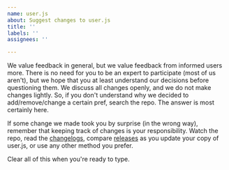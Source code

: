 ```yaml
---
name: user.js
about: Suggest changes to user.js
title: ''
labels: ''
assignees: ''

---
```


We value feedback in general, but we value feedback from informed users more. There is no need for you to be an expert to participate (most of us aren't), but we hope that you at least understand our decisions before questioning them. We discuss all changes openly, and we do not make changes lightly. So, if you don't understand why we decided to add/remove/change a certain pref, search the repo. The answer is most certainly here.

If some change we made took you by surprise (in the wrong way), remember that keeping track of changes is your responsibility. Watch the repo, read the [changelogs](https://github.com/arkenfox/user.js/issues?utf8=✓&q=is%3Aissue+label%3Achangelog), compare [releases](https://github.com/arkenfox/user.js/releases) as you update your copy of user.js, or use any other method you prefer.

Clear all of this when you're ready to type.

